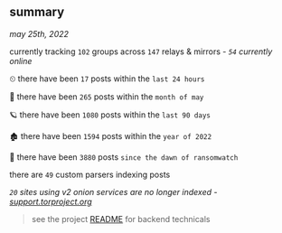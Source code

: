 
## summary
_may 25th, 2022_

currently tracking `102` groups across `147` relays & mirrors - _`54` currently online_

⏲ there have been `17` posts within the `last 24 hours`

🦈 there have been `265` posts within the `month of may`

🪐 there have been `1080` posts within the `last 90 days`

🏚 there have been `1594` posts within the `year of 2022`

🦕 there have been `3880` posts `since the dawn of ransomwatch`

there are `49` custom parsers indexing posts

_`20` sites using v2 onion services are no longer indexed - [support.torproject.org](https://support.torproject.org/onionservices/v2-deprecation/)_

> see the project [README](https://github.com/joshhighet/ransomwatch#ransomwatch--) for backend technicals
